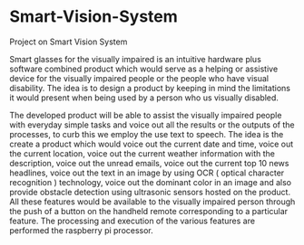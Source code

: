 # Smart-Vision-System
Project on Smart Vision System


Smart glasses for the visually impaired is an intuitive hardware plus software combined product which would serve as a helping or assistive device for the visually impaired people or the people who have visual disability. The idea is to design a product by keeping in mind the limitations it would present when being used by a person who us visually disabled.

The developed product will be able to assist the visually impaired people with everyday simple tasks and voice out all the results or the outputs of the processes, to curb this we employ the use text to speech. The idea is the create a product which would voice out the current date and time, voice out the current location, voice out the current weather information with the description, voice out the unread emails, voice out the current top 10 news headlines, voice out the text in an image by using OCR ( optical character recognition ) technology, voice out the dominant color in an image and also provide obstacle detection using ultrasonic sensors hosted on the product. All these features would be available to the visually impaired person through the push of a button on the handheld remote corresponding to a particular feature. The processing and execution of the various features are performed the raspberry pi processor.

